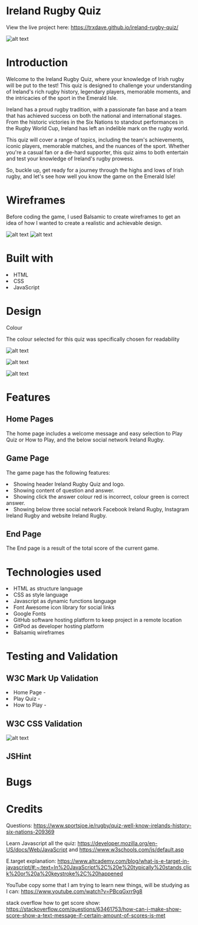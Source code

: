 # Ireland Rugby Quiz

View the live project here: https://trxdave.github.io/ireland-rugby-quiz/

![alt text](<readme folder/image/responsive ireland rugby quiz.png>)

<h1>Introduction</h1>
Welcome to the Ireland Rugby Quiz, where your knowledge of Irish rugby will be put to the test! This quiz is designed to challenge your understanding of Ireland's rich rugby history, legendary players, memorable moments, and the intricacies of the sport in the Emerald Isle.

Ireland has a proud rugby tradition, with a passionate fan base and a team that has achieved success on both the national and international stages. From the historic victories in the Six Nations to standout performances in the Rugby World Cup, Ireland has left an indelible mark on the rugby world.

This quiz will cover a range of topics, including the team's achievements, iconic players, memorable matches, and the nuances of the sport. Whether you're a casual fan or a die-hard supporter, this quiz aims to both entertain and test your knowledge of Ireland's rugby prowess.

So, buckle up, get ready for a journey through the highs and lows of Irish rugby, and let's see how well you know the game on the Emerald Isle!

<h1>Wireframes</h1>
Before coding the game, I used Balsamic to create wireframes to get an idea of how I wanted to create a realistic and achievable design.

![alt text](<readme folder/image/Index.png>)
![alt text](<readme folder/image/Playquiz.png>)

<h1>Built with</h1>

<li>HTML</li>
<li>CSS</li>
<li>JavaScript</li>

<h1>Design</h1>

Colour

The colour selected for this quiz was specifically chosen for readability


![alt text](<readme folder/image/00744c.png>)

![alt text](<readme folder/image/030303.png>)

![alt text](<readme folder/image/ffffff.png>)

<h1>Features</h1>

<h2>Home Pages</h2>

The home page includes a welcome message and easy selection to Play Quiz or How to Play, and the below social network Ireland Rugby.

<h2>Game Page</h2>

The game page has the following features:

<li> Showing header Ireland Rugby Quiz and logo.
<li> Showing content of question and answer.
<li> Showing click the answer colour red is incorrect, colour green is correct answer.
<li> Showing below three social network Facebook Ireland Rugby, Instagram Ireland Rugby and website Ireland Rugby.

<h2>End Page</h2>

The End page is a result of the total score of the current game.

<h1>Technologies used</h1>

<li>HTML as structure language</li>
<li>CSS as style language</li>
<li>Javascript as dynamic functions language</li>
<li>Font Awesome icon library for social links</li>
<li>Google Fonts</li>
<li>GitHub software hosting platform to keep project in a remote location</li>
<li>GitPod as developer hosting platform</li>
<li>Balsamiq wireframes</li>

<h1>Testing and Validation</h1>

<h2>W3C Mark Up Validation</h2>

<li>Home Page - </li>
<li>Play Quiz - </li>
<li>How to Play - </li>

<h2>W3C CSS Validation</h2>

![alt text](<readme folder/image/W3C CSS Validation.png>)

<h2>JSHint</h2>



<h1>Bugs</h1>


<h1>Credits</h1>

Questions: https://www.sportsjoe.ie/rugby/quiz-well-know-irelands-history-six-nations-209369

Learn Javascript all the quiz: https://developer.mozilla.org/en-US/docs/Web/JavaScript and https://www.w3schools.com/js/default.asp

E.target explanation: https://www.altcademy.com/blog/what-is-e-target-in-javascript/#:~:text=In%20JavaScript%2C%20e%20typically%20stands,click%20or%20a%20keystroke%2C%20happened

YouTube copy some that I am trying to learn new things, will be studying as I can: https://www.youtube.com/watch?v=PBcqGxrr9g8

stack overflow how to get score show: https://stackoverflow.com/questions/63461753/how-can-i-make-show-score-show-a-text-message-if-certain-amount-of-scores-is-met